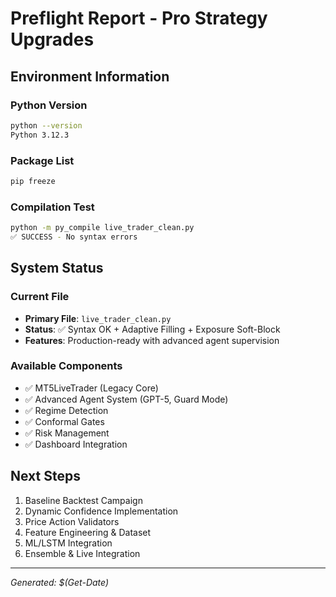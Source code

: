 # Preflight Report - Pro Strategy Upgrades

## Environment Information

### Python Version
```bash
python --version
Python 3.12.3
```

### Package List
```bash
pip freeze
```

### Compilation Test
```bash
python -m py_compile live_trader_clean.py
✅ SUCCESS - No syntax errors
```

## System Status

### Current File
- **Primary File**: `live_trader_clean.py`
- **Status**: ✅ Syntax OK + Adaptive Filling + Exposure Soft-Block
- **Features**: Production-ready with advanced agent supervision

### Available Components
- ✅ MT5LiveTrader (Legacy Core)
- ✅ Advanced Agent System (GPT-5, Guard Mode)
- ✅ Regime Detection
- ✅ Conformal Gates
- ✅ Risk Management
- ✅ Dashboard Integration

## Next Steps
1. Baseline Backtest Campaign
2. Dynamic Confidence Implementation
3. Price Action Validators
4. Feature Engineering & Dataset
5. ML/LSTM Integration
6. Ensemble & Live Integration

---
*Generated: $(Get-Date)*
